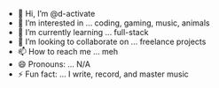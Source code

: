 - 👋 Hi, I’m @d-activate
- 👀 I’m interested in ... coding, gaming, music, animals
- 🌱 I’m currently learning ... full-stack 
- 💞️ I’m looking to collaborate on ... freelance projects
- 📫 How to reach me ... meh
- 😄 Pronouns: ... N/A
- ⚡ Fun fact: ... I write, record, and master music

<!---
d-activate/d-activate is a ✨ special ✨ repository because its `README.md` (this file) appears on your GitHub profile.
You can click the Preview link to take a look at your changes.
--->
